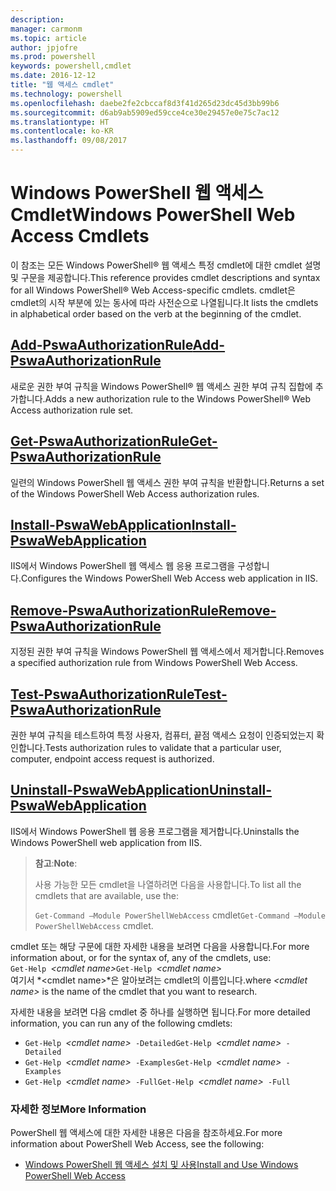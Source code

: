 ```yaml
---
description: 
manager: carmonm
ms.topic: article
author: jpjofre
ms.prod: powershell
keywords: powershell,cmdlet
ms.date: 2016-12-12
title: "웹 액세스 cmdlet"
ms.technology: powershell
ms.openlocfilehash: daebe2fe2cbccaf8d3f41d265d23dc45d3bb99b6
ms.sourcegitcommit: d6ab9ab5909ed59cce4ce30e29457e0e75c7ac12
ms.translationtype: HT
ms.contentlocale: ko-KR
ms.lasthandoff: 09/08/2017
---
```

# <a name="windows-powershell-web-access-cmdlets"></a><span data-ttu-id="b9efc-103">Windows PowerShell 웹 액세스 Cmdlet</span><span class="sxs-lookup"><span data-stu-id="b9efc-103">Windows PowerShell Web Access Cmdlets</span></span>

<span data-ttu-id="b9efc-104">이 참조는 모든 Windows PowerShell® 웹 액세스 특정 cmdlet에 대한 cmdlet 설명 및 구문을 제공합니다.</span><span class="sxs-lookup"><span data-stu-id="b9efc-104">This reference provides cmdlet descriptions and syntax for all Windows PowerShell® Web Access-specific cmdlets.</span></span> <span data-ttu-id="b9efc-105">cmdlet은 cmdlet의 시작 부분에 있는 동사에 따라 사전순으로 나열됩니다.</span><span class="sxs-lookup"><span data-stu-id="b9efc-105">It lists the cmdlets in alphabetical order based on the verb at the beginning of the cmdlet.</span></span>

## <a name="add-pswaauthorizationruleadd-pswaauthorizationrulemd"></a>[<span data-ttu-id="b9efc-106">Add-PswaAuthorizationRule</span><span class="sxs-lookup"><span data-stu-id="b9efc-106">Add-PswaAuthorizationRule</span></span>](add-pswaauthorizationrule.md)

<span data-ttu-id="b9efc-107">새로운 권한 부여 규칙을 Windows PowerShell® 웹 액세스 권한 부여 규칙 집합에 추가합니다.</span><span class="sxs-lookup"><span data-stu-id="b9efc-107">Adds a new authorization rule to the Windows PowerShell® Web Access authorization rule set.</span></span>

## <a name="get-pswaauthorizationruleget-pswaauthorizationrulemd"></a>[<span data-ttu-id="b9efc-108">Get-PswaAuthorizationRule</span><span class="sxs-lookup"><span data-stu-id="b9efc-108">Get-PswaAuthorizationRule</span></span>](get-pswaauthorizationrule.md)

<span data-ttu-id="b9efc-109">일련의 Windows PowerShell 웹 액세스 권한 부여 규칙을 반환합니다.</span><span class="sxs-lookup"><span data-stu-id="b9efc-109">Returns a set of the Windows PowerShell Web Access authorization rules.</span></span>

## <a name="install-pswawebapplicationinstall-pswawebapplicationmd"></a>[<span data-ttu-id="b9efc-110">Install-PswaWebApplication</span><span class="sxs-lookup"><span data-stu-id="b9efc-110">Install-PswaWebApplication</span></span>](install-pswawebapplication.md)

<span data-ttu-id="b9efc-111">IIS에서 Windows PowerShell 웹 액세스 웹 응용 프로그램을 구성합니다.</span><span class="sxs-lookup"><span data-stu-id="b9efc-111">Configures the Windows PowerShell Web Access web application in IIS.</span></span>

## <a name="remove-pswaauthorizationruleremove-pswaauthorizationrulemd"></a>[<span data-ttu-id="b9efc-112">Remove-PswaAuthorizationRule</span><span class="sxs-lookup"><span data-stu-id="b9efc-112">Remove-PswaAuthorizationRule</span></span>](remove-pswaauthorizationrule.md)

<span data-ttu-id="b9efc-113">지정된 권한 부여 규칙을 Windows PowerShell 웹 액세스에서 제거합니다.</span><span class="sxs-lookup"><span data-stu-id="b9efc-113">Removes a specified authorization rule from Windows PowerShell Web Access.</span></span>

## <a name="test-pswaauthorizationruletest-pswaauthorizationrulemd"></a>[<span data-ttu-id="b9efc-114">Test-PswaAuthorizationRule</span><span class="sxs-lookup"><span data-stu-id="b9efc-114">Test-PswaAuthorizationRule</span></span>](test-pswaauthorizationrule.md)

<span data-ttu-id="b9efc-115">권한 부여 규칙을 테스트하여 특정 사용자, 컴퓨터, 끝점 액세스 요청이 인증되었는지 확인합니다.</span><span class="sxs-lookup"><span data-stu-id="b9efc-115">Tests authorization rules to validate that a particular user, computer, endpoint access request is authorized.</span></span>

## <a name="uninstall-pswawebapplicationuninstall-pswawebapplicationmd"></a>[<span data-ttu-id="b9efc-116">Uninstall-PswaWebApplication</span><span class="sxs-lookup"><span data-stu-id="b9efc-116">Uninstall-PswaWebApplication</span></span>](uninstall-pswawebapplication.md)

<span data-ttu-id="b9efc-117">IIS에서 Windows PowerShell 웹 응용 프로그램을 제거합니다.</span><span class="sxs-lookup"><span data-stu-id="b9efc-117">Uninstalls the Windows PowerShell web application from IIS.</span></span>

><span data-ttu-id="b9efc-118">**참고**:</span><span class="sxs-lookup"><span data-stu-id="b9efc-118">**Note**:</span></span>
>
><span data-ttu-id="b9efc-119">사용 가능한 모든 cmdlet을 나열하려면 다음을 사용합니다.</span><span class="sxs-lookup"><span data-stu-id="b9efc-119">To list all the cmdlets that are available, use the:</span></span>
>
> <span data-ttu-id="b9efc-120">`Get-Command –Module PowerShellWebAccess` cmdlet</span><span class="sxs-lookup"><span data-stu-id="b9efc-120">`Get-Command –Module PowerShellWebAccess` cmdlet.</span></span>

<span data-ttu-id="b9efc-121">cmdlet 또는 해당 구문에 대한 자세한 내용을 보려면 다음을 사용합니다.</span><span class="sxs-lookup"><span data-stu-id="b9efc-121">For more information about, or for the syntax of, any of the cmdlets, use:</span></span>  
<span data-ttu-id="b9efc-122">`Get-Help `*&lt;cmdlet name&gt;*</span><span class="sxs-lookup"><span data-stu-id="b9efc-122">`Get-Help `*&lt;cmdlet name&gt;*</span></span>  
<span data-ttu-id="b9efc-123">여기서 *&lt;cmdlet name&gt;*은 알아보려는 cmdlet의 이름입니다.</span><span class="sxs-lookup"><span data-stu-id="b9efc-123">where *&lt;cmdlet name&gt;* is the name of the cmdlet that you want to research.</span></span>

<span data-ttu-id="b9efc-124">자세한 내용을 보려면 다음 cmdlet 중 하나를 실행하면 됩니다.</span><span class="sxs-lookup"><span data-stu-id="b9efc-124">For more detailed information, you can run any of the following cmdlets:</span></span>

- <span data-ttu-id="b9efc-125">`Get-Help `*&lt;cmdlet name&gt;*` -Detailed`</span><span class="sxs-lookup"><span data-stu-id="b9efc-125">`Get-Help `*&lt;cmdlet name&gt;*` -Detailed`</span></span>
- <span data-ttu-id="b9efc-126">`Get-Help `*&lt;cmdlet name&gt;*` -Examples`</span><span class="sxs-lookup"><span data-stu-id="b9efc-126">`Get-Help `*&lt;cmdlet name&gt;*` -Examples`</span></span>
- <span data-ttu-id="b9efc-127">`Get-Help `*&lt;cmdlet name&gt;*` -Full`</span><span class="sxs-lookup"><span data-stu-id="b9efc-127">`Get-Help `*&lt;cmdlet name&gt;*` -Full`</span></span>

### <a name="more-information"></a><span data-ttu-id="b9efc-128">자세한 정보</span><span class="sxs-lookup"><span data-stu-id="b9efc-128">More Information</span></span>

<span data-ttu-id="b9efc-129">PowerShell 웹 액세스에 대한 자세한 내용은 다음을 참조하세요.</span><span class="sxs-lookup"><span data-stu-id="b9efc-129">For more information about PowerShell Web Access, see the following:</span></span>

- [<span data-ttu-id="b9efc-130">Windows PowerShell 웹 액세스 설치 및 사용</span><span class="sxs-lookup"><span data-stu-id="b9efc-130">Install and Use Windows PowerShell Web Access</span></span>](../install-and-use-windows-powershell-web-access.md)

